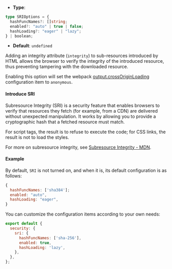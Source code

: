 - **Type**:

```ts
type SRIOptions = {
  hashFuncNames?: []string;
  enabled?: "auto" | true | false;
  hashLoading?: "eager" | "lazy";
} | boolean;
```

- **Default**: `undefined`

Adding an integrity attribute (`integrity`) to sub-resources introduced by HTML allows the browser to verify the integrity of the introduced resource, thus preventing tampering with the downloaded resource.

Enabling this option will set the webpack [output.crossOriginLoading](https://webpack.js.org/configuration/output/#outputcrossoriginloading) configuration item to `anonymous`.

#### Introduce SRI

Subresource Integrity (SRI) is a security feature that enables browsers to verify that resources they fetch (for example, from a CDN) are delivered without unexpected manipulation. It works by allowing you to provide a cryptographic hash that a fetched resource must match.

For script tags, the result is to refuse to execute the code; for CSS links, the result is not to load the styles.

For more on subresource integrity, see [Subresource Integrity - MDN](https://developer.mozilla.org/en-US/docs/Web/Security/Subresource_Integrity).

#### Example

By default, `SRI` is not turned on, and when it is, its default configuration is as follows:

```js
{
  hashFuncNames: ['sha384'];
  enabled: "auto",
  hashLoading: "eager",
}
```

You can customize the configuration items according to your own needs:

```js
export default {
  security: {
    sri: {
      hashFuncNames: ['sha-256'],
      enabled: true,
      hashLoading: 'lazy',
    },
  },
};
```
